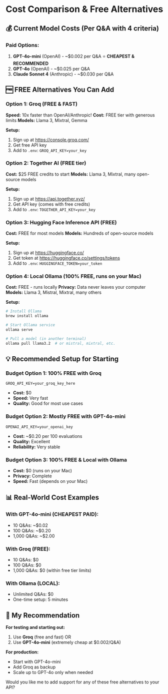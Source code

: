 # Cost Comparison & Free Alternatives

## 💰 Current Model Costs (Per Q&A with 4 criteria)

### Paid Options:
1. **GPT-4o-mini** (OpenAI) - ~$0.002 per Q&A ⭐ **CHEAPEST & RECOMMENDED**
2. **GPT-4o** (OpenAI) - ~$0.025 per Q&A
3. **Claude Sonnet 4** (Anthropic) - ~$0.030 per Q&A

## 🆓 FREE Alternatives You Can Add

### Option 1: Groq (FREE & FAST)
**Speed:** 10x faster than OpenAI/Anthropic!
**Cost:** FREE tier with generous limits
**Models:** Llama 3, Mixtral, Gemma

**Setup:**
1. Sign up at https://console.groq.com/
2. Get free API key
3. Add to `.env`: `GROQ_API_KEY=your_key`

### Option 2: Together AI (FREE tier)
**Cost:** $25 FREE credits to start
**Models:** Llama 3, Mixtral, many open-source models

**Setup:**
1. Sign up at https://api.together.xyz/
2. Get API key (comes with free credits)
3. Add to `.env`: `TOGETHER_API_KEY=your_key`

### Option 3: Hugging Face Inference API (FREE)
**Cost:** FREE for most models
**Models:** Hundreds of open-source models

**Setup:**
1. Sign up at https://huggingface.co/
2. Get token at https://huggingface.co/settings/tokens
3. Add to `.env`: `HUGGINGFACE_TOKEN=your_token`

### Option 4: Local Ollama (100% FREE, runs on your Mac)
**Cost:** FREE - runs locally
**Privacy:** Data never leaves your computer
**Models:** Llama 3, Mistral, Mixtral, many others

**Setup:**
```bash
# Install Ollama
brew install ollama

# Start Ollama service
ollama serve

# Pull a model (in another terminal)
ollama pull llama3.2  # or mistral, mixtral, etc.
```

## 💡 Recommended Setup for Starting

### Budget Option 1: 100% FREE with Groq
```env
GROQ_API_KEY=your_groq_key_here
```
- **Cost:** $0
- **Speed:** Very fast
- **Quality:** Good for most use cases

### Budget Option 2: Mostly FREE with GPT-4o-mini
```env
OPENAI_API_KEY=your_openai_key
```
- **Cost:** ~$0.20 per 100 evaluations
- **Quality:** Excellent
- **Reliability:** Very stable

### Budget Option 3: 100% FREE & Local with Ollama
- **Cost:** $0 (runs on your Mac)
- **Privacy:** Complete
- **Speed:** Fast (depends on your Mac)

## 📊 Real-World Cost Examples

### With GPT-4o-mini (CHEAPEST PAID):
- 10 Q&As: ~$0.02
- 100 Q&As: ~$0.20
- 1,000 Q&As: ~$2.00

### With Groq (FREE):
- 10 Q&As: $0
- 100 Q&As: $0
- 1,000 Q&As: $0 (within free tier limits)

### With Ollama (LOCAL):
- Unlimited Q&As: $0
- One-time setup: 5 minutes

## 🎯 My Recommendation

**For testing and starting out:**
1. Use **Groq** (free and fast) OR
2. Use **GPT-4o-mini** (extremely cheap at $0.002/Q&A)

**For production:**
- Start with GPT-4o-mini
- Add Groq as backup
- Scale up to GPT-4o only when needed

Would you like me to add support for any of these free alternatives to your API?
